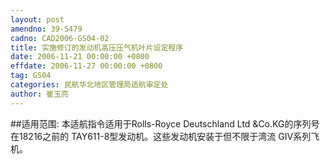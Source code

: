 ```yaml
---
layout: post
amendno: 39-5479
cadno: CAD2006-GS04-02
title: 实施修订的发动机高压压气机叶片设定程序
date: 2006-11-21 00:00:00 +0800
effdate: 2006-11-27 00:00:00 +0800
tag: GS04
categories: 民航华北地区管理局适航审定处
author: 崔玉亮
---
```


##适用范围:
本适航指令适用于Rolls-Royce Deutschland Ltd &Co.KG的序列号在18216之前的 TAY611-8型发动机。这些发动机安装于但不限于湾流 GIV系列飞机。

